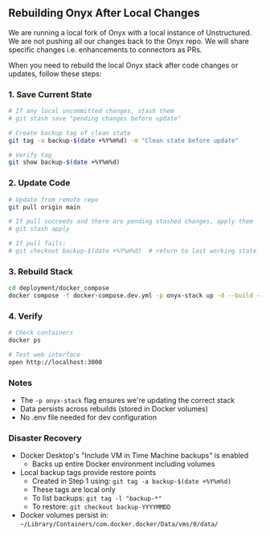 ## Rebuilding Onyx After Local Changes

We are running a local fork of Onyx with a local instance of Unstructured. We are not pushing all our changes back to the Onyx repo. We will share specific changes i.e. enhancements to connectors as PRs.

When you need to rebuild the local Onyx stack after code changes or updates, follow these steps:

### 1. Save Current State
```bash
# If any local uncommitted changes, stash them
# git stash save "pending changes before update"

# Create backup tag of clean state
git tag -a backup-$(date +%Y%m%d) -m "Clean state before update"

# Verify tag
git show backup-$(date +%Y%m%d)
```

### 2. Update Code
```bash
# Update from remote repo
git pull origin main

# If pull succeeds and there are pending stashed changes, apply them
# git stash apply

# If pull fails:
# git checkout backup-$(date +%Y%m%d)  # return to last working state
```

### 3. Rebuild Stack
```bash
cd deployment/docker_compose
docker compose -f docker-compose.dev.yml -p onyx-stack up -d --build --force-recreate
```

### 4. Verify
```bash
# Check containers
docker ps

# Test web interface
open http://localhost:3000
```

### Notes
- The `-p onyx-stack` flag ensures we're updating the correct stack
- Data persists across rebuilds (stored in Docker volumes)
- No .env file needed for dev configuration

### Disaster Recovery
- Docker Desktop's "Include VM in Time Machine backups" is enabled
  - Backs up entire Docker environment including volumes
- Local backup tags provide restore points
  - Created in Step 1 using: `git tag -a backup-$(date +%Y%m%d)`
  - These tags are local only
  - To list backups: `git tag -l "backup-*"`
  - To restore: `git checkout backup-YYYYMMDD`
- Docker volumes persist in: `~/Library/Containers/com.docker.docker/Data/vms/0/data/`

